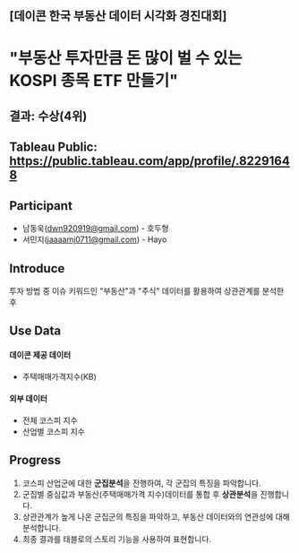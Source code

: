 ## [데이콘 한국 부동산 데이터 시각화 경진대회]

# "부동산 투자만큼 돈 많이 벌 수 있는 KOSPI 종목 ETF 만들기"

## 결과: 수상(4위) 
## Tableau Public: https://public.tableau.com/app/profile/.82291648

## Participant
- 남동욱(dwn920919@gmail.com) - 호두형
- 서민지(jaaaamj0711@gmail.com) - Hayo

## Introduce
투자 방법 중 이슈 키워드인 "부동산"과 "주식" 데이터를 활용하여 상관관계를 분석한 후 

## Use Data
#### 데이콘 제공 데이터
- 주택매매가격지수(KB)
#### 외부 데이터
- 전체 코스피 지수
- 산업별 코스피 지수

## Progress
1) 코스피 산업군에 대한 **군집분석**을 진행하여, 각 군집의 특징을 파악합니다.
2) 군집별 중심값과 부동산(주택매매가격 지수)데이터를 통합 후 **상관분석**을 진행합니다.
3) 상관관계가 높게 나온 군집군의 특징을 파악하고, 부동산 데이터와의 연관성에 대해 분석합니다.
4) 최종 결과를 태블로의 스토리 기능을 사용하여 표현합니다.

## 
